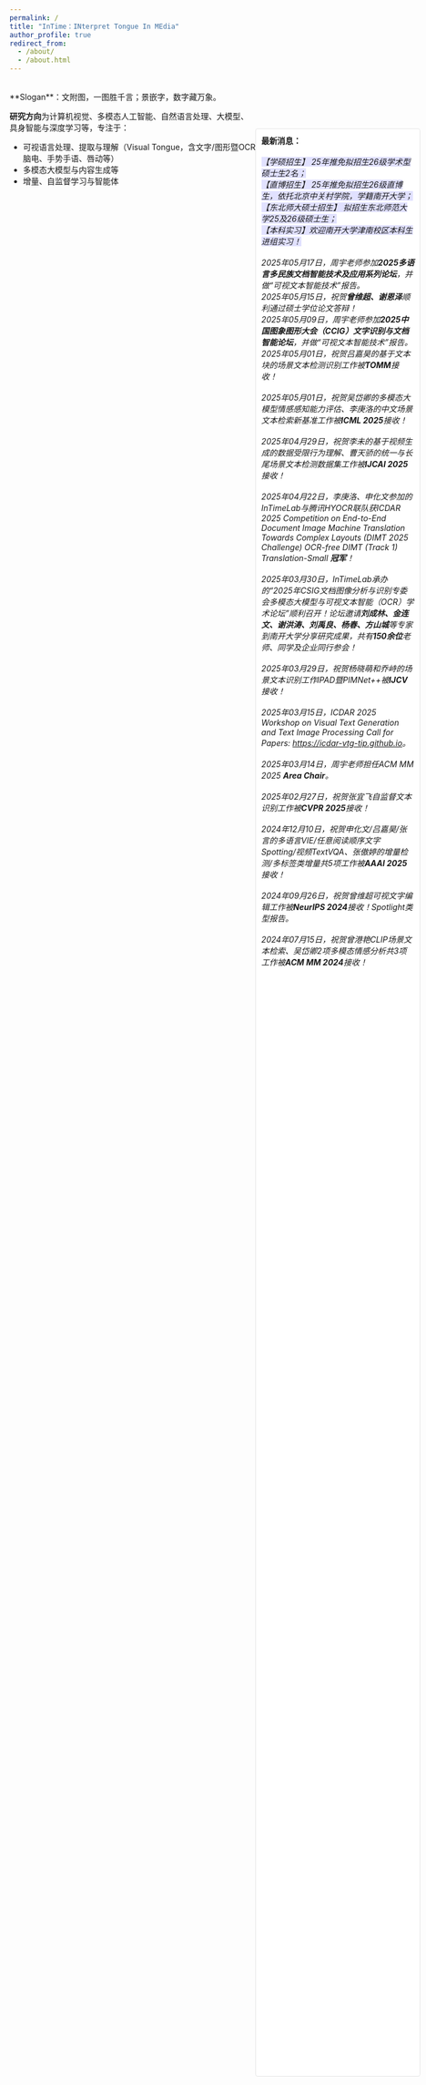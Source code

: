 ```yaml
---
permalink: /
title: "InTime：INterpret Tongue In MEdia"
author_profile: true
redirect_from: 
  - /about/
  - /about.html
---  
```

<br>
**Slogan**：文附图，一图胜千言；景嵌字，数字藏万象。  
  
**研究方向**为计算机视觉、多模态人工智能、自然语言处理、大模型、<br>
具身智能与深度学习等，专注于：
+ 可视语言处理、提取与理解（Visual Tongue，含文字/图形暨OCR、<br>
  脑电、手势手语、唇动等）   
+ 多模态大模型与内容生成等 
+ 增量、自监督学习与智能体<br>

<style>
  .news{
   position: absolute; /* 保持绝对定位 */
   top: 7%;
   right: 1%;
   width: 28%; /* 固定宽度 */
   height: 85vh; /* 固定高度，示例为视口高度的60%，可调整为具体像素值（如400px） */
   overflow-y: auto; /* 内容超出高度时显示垂直滚动条 */
   overflow-x: hidden; /* 隐藏水平滚动条（可选） */
   padding: 10px; /* 可选：添加内边距避免内容贴边 */
   background: #fff; /* 可选：添加背景色区分边界 */
   border: 1px solid #e5e5e5; /* 可选：添加边框 */
   border-radius: 4px; /* 可选：圆角 */
  }

  .news em {
  font-size: 14px;  
  }
  
  .map{
    width: 75%;
  }
  @media screen and (max-width: 800px) {
    .news {
      position: static;
      width: auto;
    }
    .map{
      width: auto;
    }
  }
</style>

<div class="map">
  <script type="text/javascript" id="clustrmaps" src="//clustrmaps.com/map_v2.js?d=IZ9pPSCretfEwjCp7s_Fm8UrWtt2kUvApAL5BtbtCBA&cl=ffffff&w=a"></script>
</div>

<div class="news">
    <strong>最新消息：</strong><br><br>
    <em><span style="background-color: rgb(225, 225, 255);">【学硕招生】 25年推免拟招生26级学术型硕士生2名；</span><em><br>
    <em><span style="background-color: rgb(225, 225, 255);">【直博招生】 25年推免拟招生26级直博生，依托北京中关村学院，学籍南开大学；</span><em><br>
    <em><span style="background-color: rgb(225, 225, 255);">【东北师大硕士招生】 拟招生东北师范大学25及26级硕士生；</span><em><br>
    <em><span style="background-color: rgb(225, 225, 255);">【本科实习】欢迎南开大学津南校区本科生进组实习！</span><em><br><br>
    <em>2025年05月17日，周宇老师参加<strong>2025多语言多民族文档智能技术及应用系列论坛</strong>，并做“可视文本智能技术”报告。</em><br>
    <em>2025年05月15日，祝贺<strong>曾维超、谢恩泽</strong>顺利通过硕士学位论文答辩！</em><br>
    <em>2025年05月09日，周宇老师参加<strong>2025中国图象图形大会（CCIG）文字识别与文档智能论坛</strong>，并做“可视文本智能技术”报告。</em><br>
    <em>2025年05月01日，祝贺吕嘉昊的基于文本块的场景文本检测识别工作被<strong style="">TOMM</strong>接收！</em><br><br>
    <em>2025年05月01日，祝贺吴岱卿的多模态大模型情感感知能力评估、李庚洛的中文场景文本检索新基准工作被<strong style="">ICML 2025</strong>接收！</em><br><br>
    <em>2025年04月29日，祝贺李未的基于视频生成的数据受限行为理解、曹天骄的统一与长尾场景文本检测数据集工作被<strong style="">IJCAI 2025</strong>接收！</em><br><br>
    <em>2025年04月22日，李庚洛、申化文参加的InTimeLab与腾讯HYOCR联队获ICDAR 2025 Competition on End-to-End Document Image Machine Translation Towards Complex Layouts (DIMT 2025 Challenge) OCR-free DIMT (Track 1) Translation-Small <strong>冠军</strong>！</em><br><br>      
    <em>2025年03月30日，InTimeLab承办的“2025年CSIG文档图像分析与识别专委会多模态大模型与可视文本智能（OCR）学术论坛”顺利召开！论坛邀请<strong>刘成林、金连文、谢洪涛、刘禹良、杨春、方山城</strong>等专家到南开大学分享研究成果，共有<strong>150余位</strong>老师、同学及企业同行参会！</em><br><br>
    <em>2025年03月29日，祝贺杨晓萌和乔峙的场景文本识别工作IPAD暨PIMNet++被<strong style="">IJCV</strong>接收！</em><br><br>
    <em>2025年03月15日，ICDAR 2025 Workshop on Visual Text Generation and Text Image Processing Call for Papers: <a href="https://icdar-vtg-tip.github.io" target="_blank" _href="https://icdar-vtg-tip.github.io">https://icdar-vtg-tip.github.io</a>。</em><br><br>
    <em>2025年03月14日，周宇老师担任ACM MM 2025 <strong>Area Chair</strong>。</em><br><br>
    <em>2025年02月27日，祝贺张宜飞自监督文本识别工作被<strong style="">CVPR 2025</strong>接收！</em><br><br>
    <em>2024年12月10日，祝贺申化文/吕嘉昊/张言的多语言VIE/任意阅读顺序文字Spotting/视频TextVQA、张傲婷的增量检测/多标签类增量共5项工作被<strong style="">AAAI 2025</strong>接收！</em><br><br>
    <em>2024年09月26日，祝贺曾维超可视文字编辑工作被<strong style="">NeurIPS 2024</strong>接收！Spotlight类型报告。</em><br><br>
    <em>2024年07月15日，祝贺曾港艳CLIP场景文本检索、吴岱卿2项多模态情感分析共3项工作被<strong style="">ACM MM 2024</strong>接收！</em><br><br>
